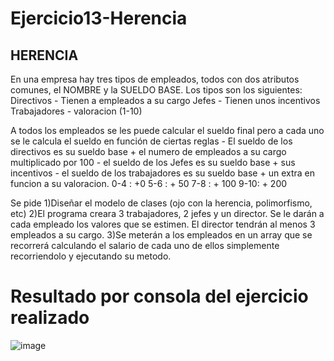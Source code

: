 # Ejercicio13-Herencia
HERENCIA
 --------
 
 En una empresa hay tres tipos de empleados, todos con dos atributos comunes, el
 NOMBRE y la SUELDO BASE.
 Los tipos son los siguientes:
 	Directivos
 		- Tienen a empleados a su cargo
 	Jefes
 		- Tienen unos incentivos
 	Trabajadores
		- valoracion (1-10) 	

 A todos los empleados se les puede calcular el sueldo final pero a 
 cada uno se le calcula el sueldo en función de ciertas reglas
 	- El sueldo de los directivos es su sueldo base + el numero de empleados a su cargo multiplicado
 	por 100
 	- el sueldo de los Jefes es su sueldo base + sus incentivos
 	- el sueldo de los trabajadores es su sueldo base + un extra en funcion a su valoracion.
			0-4 : +0
			5-6 : + 50
			7-8 : + 100
			9-10: + 200
			
 Se pide
 	1)Diseñar el modelo de clases (ojo con la herencia, polimorfismo, etc)
 	2)El programa creara 3 trabajadores, 2 jefes y un director. Se le darán a cada empleado
	los valores que se estimen. El director tendrán al menos 3 empleados a su cargo.
	3)Se meterán a los empleados en un array que se recorrerá calculando el salario de cada uno de ellos
	simplemente recorriendolo y ejecutando su metodo.
  
  # Resultado por consola del ejercicio realizado
  ![image](https://user-images.githubusercontent.com/56034130/160588270-1a942236-a39d-4c3f-8335-bd16e9764c0d.png)

  
